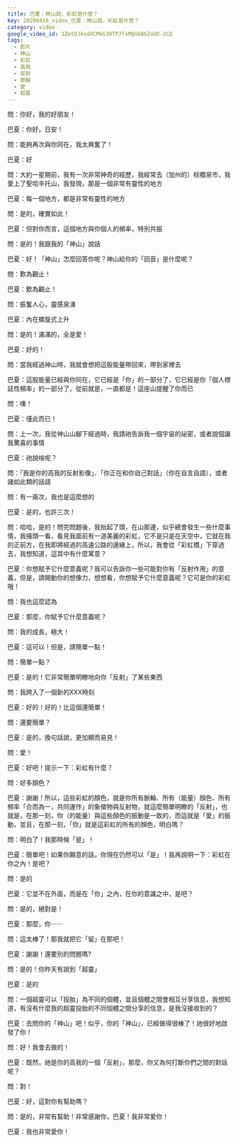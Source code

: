 ```yaml
---
title: 巴夏：神山說，彩虹是什麼？
key: 20200418_video_巴夏：神山說，彩虹是什麼？
category: video
google_video_id: 1ZotOJksdXCMkG30TPJfxMQnG86ZoUD-2CQ
tags:
  - 影片
  - 神山
  - 彩虹
  - 高我
  - 反射
  - 脈輪
  - 愛
  - 超靈
---
```


問：你好，我的好朋友！

巴夏：你好，日安！

問：能夠再次與你同在，我太興奮了！

巴夏：好

問：大約一星期前，我有一次非常神奇的經歷，我經常去（加州的）棕櫚泉市，我愛上了聖哈辛托山，我發現，那是一個非常有靈性的地方

巴夏：每一個地方，都是非常有靈性的地方

問：是的，確實如此！

巴夏：但對你而言，這個地方與你個人的頻率，特別共振

問：是的！我跟我的「神山」說話

巴夏：好！「神山」怎麼回答你呢？神山給你的「回音」是什麼呢？

問：歎為觀止！

巴夏：歎為觀止！

問：振奮人心，靈感泉湧

巴夏：內在螺旋式上升

問：是的！滿滿的，全是愛！

巴夏：好的！

問：當我經過神山時，我就會想把這股能量帶回來，帶到家裡去

巴夏：這股能量已經與你同在，它已經是「你」的一部分了，它已經是你「個人標誌性頻率」的一部分了，從前就是，一直都是！這座山提醒了你而已

問：噢！

巴夏：僅此而已！

問：上一次，我從神山山腳下經過時，我請祂告訴我一個宇宙的祕密，或者說個讓我驚喜的事情

巴夏：祂說啥呢？

問：「我是你的高我的反射影像」、「你正在和你自己對話」（你在自言自語），或者諸如此類的話語

問：有一兩次，我也是這麼想的

巴夏：是的，也許三次！

問：哈哈，是的！問完問題後，我抬起了頭，在山那邊，似乎總會發生一些什麼事情，我擡頭一看，看見我面前有一道美麗的彩虹，它不是只是在天空中，它就在我的正前方，在我即將經過的高速公路的邊緣上，所以，我會從「彩虹橋」下穿過去，我想知道，這其中有什麼寓意？

巴夏：你想賦予它什麼意義呢？我可以告訴你一些可能對你有「反射作用」的意義，但是，請開動你的想像力，想想看，你想賦予它什麼意義呢？它可是你的彩虹哦！

問：我也這麼認為

巴夏：那麼，你賦予它什麼意義呢？

問：我的成長，極大！

巴夏：這可以！但是，請簡單一點！

問：簡單一點？

巴夏：是的！它非常簡單明瞭地向你「反射」了某些東西

問：我跨入了一個新的XXX時刻

巴夏：好的！好的！比這個還簡單！

問：還要簡單？

巴夏：是的，換句話說，更加顯而易見！

問：愛！

巴夏：好吧！提示一下：彩虹有什麼？

問：好多顏色？

巴夏：謝謝！所以，這些彩虹的顏色，就是你所有脈輪、所有（能量）顏色、所有頻率「合而為一，共同運作」的象徵物與反射物，就這麼簡單明瞭的「反射」，也就是，在那一刻，你（的能量）與這些顏色的振動是一致的，而這就是「愛」的振動，並且，在那一刻，「你」就是這彩虹的所有的顏色，明白嗎？

問：明白了！我那時候「是」！

巴夏：簡單吧！如果你願意的話，你現在仍然可以「是」！我再說明一下：彩虹在你之內！是吧？

問：是的

巴夏：它並不在外面，而是在「你」之內，在你的意識之中，是吧？

問：是的，絕對是！

巴夏：那麼，你⋯⋯

問：這太棒了！那我就把它「留」在那吧！

巴夏：謝謝！還要別的問題嗎?

問：是的！你昨天有說到「超靈」

巴夏：是的

問：一個超靈可以「投胎」為不同的個體，並且個體之間會相互分享信息，我想知道，有沒有什麼我的超靈投胎的不同個體之間分享的信息，是我沒接收到的？

巴夏：去問你的「神山」吧！似乎，你的「神山」，已經做得很棒了！祂很好地啟發了你！

問：好！我會去做的！

巴夏：既然，祂是你的高我的一個「反射」，那麼，你又為何打斷你們之間的對話呢？

問：對！

巴夏：好，這對你有幫助嗎？

問：是的，非常有幫助！非常感謝你，巴夏！我非常愛你！

巴夏：我也非常愛你！
